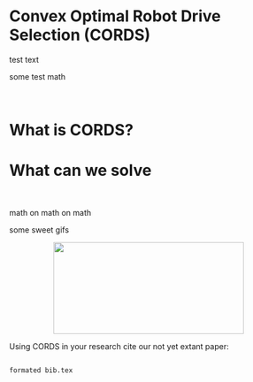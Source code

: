 # Convex Optimal Robot Drive Selection (CORDS)

test text 

some test math 

<p align="center"><img src="/tex/2fcfd20a6dc7279fd9351aba3968f123.svg?invert_in_darkmode&sanitize=true" align=middle width=1283.6313715499998pt height=17.8831554pt/></p>

# What is CORDS? 


# What can we solve 

<p align="center"><img src="/tex/2fcfd20a6dc7279fd9351aba3968f123.svg?invert_in_darkmode&sanitize=true" align=middle width=1283.6313715499998pt height=17.8831554pt/></p>

math on math on math 

some sweet gifs 


<p align="center"><img src="/tex/8bd23f2a4f1494e8f369d7fc89d42325.svg?invert_in_darkmode&sanitize=true" align=middle width=343.6544793pt height=165.82836104999998pt/></p>

Using CORDS in your research cite our not yet extant paper: 
```

formated bib.tex


```
